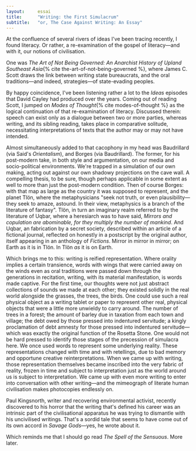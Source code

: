 ```yaml
---
layout:     essai
title:      "Writing: the First Simulacrum"
subtitle:   "or, The Case Against Writing: An Essay"
---
```


At the confluence of several rivers of ideas I've been tracing recently, I
found literacy. Or rather, a re-examination of the gospel of literacy—and with
it, our notions of civilisation.

One was _The Art of Not Being Governed: An Anarchist History of Upland
Southeast Asia_{% cite the-art-of-not-being-governed %}, where James C. Scott
draws the link between writing state bureaucrats, and the oral traditions—and
indeed, strategies—of state-evading peoples.

By happy coincidence, I've been listening rather a lot to the *Ideas* episodes
that David Cayley had produced over the years. Coming out of reading Scott, I
jumped on _Modes of Thought_{% cite modes-of-thought %} as the logical
continuation of that re-examination of literacy. Discussed therein: speech can
exist only as a dialogue between two or more parties, whereas writing, and its
sibling reading, takes place in comparative solitude, necessitating
interpretations of texts that the author may or may not have intended.

Almost simultaneously added to that cacophony in my head was Baudrillard (via
Said's _Orientalism_), and Borges (via Baudrillard). The former, for his
post-modern take, in both style and argumentation, on our media and
socio-political environments. We're trapped in a simulation of our own making,
acting out against our own shadowy projections on the cave wall. A compelling
thesis, to be sure, though perhaps applicable in some extent as well to more
than just the post-modern condition. Then of course Borges: with that map as
large as the country it was supposed to represent, and the planet Tlön, where
the metaphysicians "seek not truth, or even plausibility—they seek to amaze,
astound. In their view, metaphysics is a branch of the literature of fantasy".
Tlön, in turn an imaginary realm referred to by the literature of Uqbar, where
a heresiarch was to have said, _Mirrors and copulation are abominable, for
they multiply the number of mankind_. And Uqbar, an fabrication by a secret
society, described within an article of a fictional journal, reflected on
honestly in a postscript by the original author, itself appearing in an
anthology of _Fictions_. Mirror in mirror in mirror; on Earth as it is in
Tlön. In Tlön _as_ it is on Earth.

Which brings me to this: writing is reified representation. Where orality
implies a certain transience, words with wings that were carried away on the
winds even as oral traditions were passed down through the generations in
recitation, writing, with its material manifestation, is words made captive.
For the first time, our thoughts were not just abstract collections of sounds
we made at each other; they existed solidly in the real world alongside the
grasses, the trees, the birds. One could use such a real physical object as a
writing tablet or paper to represent other real, physical objects that were a
little more unwieldy to carry around. The number of trees in a forest; the
amount of barley due in taxation from each town and village; the debt owed by
those pressed into indentured servitude; a kingly proclamation of debt amnesty
for those pressed into indentured servitude—which was exactly the original
function of the Rosetta Stone. One would not be hard pressed to identify those
stages of the precession of simulacra here. We once used words to represent
some underlying reality. These representations changed with time and with
retellings, due to bad memory and opportune creative reinterpretations. When
we came up with writing, those representation themselves became inscribed into
the very fabric of reality, frozen in time and subject to interpretation just
as the world around us is subject to interpretation. We came up with even more
writing to enter into conversation with other writing—and the mimeograph of
literate human civilisation makes photocopies endlessly on.

Paul Kingsnorth, writer and recovering environmental activist, recently
discovered to his horror that the writing that's defined his career was an
intrinsic part of the civilisational apparatus he was trying to dismantle with
his uncivilised writings. That's a sordid tale that seems to have come out of
its own accord in _Savage Gods_—yes, he wrote about it.

Which reminds me that I should go read _The Spell of the Sensuous_. More later.

